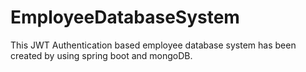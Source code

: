 # EmployeeDatabaseSystem
This JWT Authentication based employee database system has been created by using spring boot and mongoDB.
